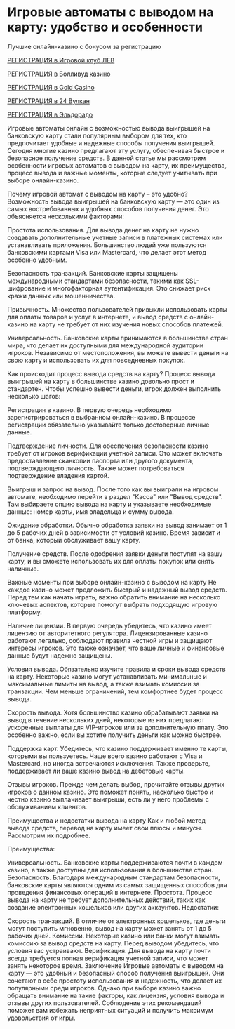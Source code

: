 # Игровые автоматы с выводом на карту: удобство и особенности
Лучшие онлайн-казино с бонусом за регистрацию

[РЕГИСТРАЦИЯ в Игровой клуб ЛЕВ](https://yielddigitals.top?ref=fap_w41726p111_default)

[РЕГИСТРАЦИЯ в Болливуд казино](https://lucky-bo11ywood.top?ref=fap_w41726p129_default)

[РЕГИСТРАЦИЯ в Gold Casino](https://interup-moving.top?ref=fap_w41726p126_default)

[РЕГИСТРАЦИЯ в 24 Вулкан](https://digital-currents.top?ref=fap_w41726p113_default)

[РЕГИСТРАЦИЯ в Эльдорадо](https://digital-pours.top?ref=fap_w41726p112_default)

Игровые автоматы онлайн с возможностью вывода выигрышей на банковскую карту стали популярным выбором для тех, кто предпочитает удобные и надежные способы получения выигрышей. Сегодня многие казино предлагают эту услугу, обеспечивая быстрое и безопасное получение средств. В данной статье мы рассмотрим особенности игровых автоматов с выводом на карту, их преимущества, процесс вывода и важные моменты, которые следует учитывать при выборе онлайн-казино.

Почему игровой автомат с выводом на карту – это удобно?
Возможность вывода выигрышей на банковскую карту — это один из самых востребованных и удобных способов получения денег. Это объясняется несколькими факторами:

Простота использования. Для вывода денег на карту не нужно создавать дополнительные учетные записи в платежных системах или устанавливать приложения. Большинство людей уже пользуются банковскими картами Visa или Mastercard, что делает этот метод особенно удобным.

Безопасность транзакций. Банковские карты защищены международными стандартами безопасности, такими как SSL-шифрование и многофакторная аутентификация. Это снижает риск кражи данных или мошенничества.

Привычность. Множество пользователей привыкли использовать карты для оплаты товаров и услуг в интернете, и вывод средств с онлайн-казино на карту не требует от них изучения новых способов платежей.

Универсальность. Банковские карты принимаются в большинстве стран мира, что делает их доступными для международной аудитории игроков. Независимо от местоположения, вы можете вывести деньги на свою карту и использовать их для повседневных покупок.

Как происходит процесс вывода средств на карту?
Процесс вывода выигрышей на карту в большинстве казино довольно прост и стандартен. Чтобы успешно вывести деньги, игрок должен выполнить несколько шагов:

Регистрация в казино. В первую очередь необходимо зарегистрироваться в выбранном онлайн-казино. В процессе регистрации обязательно указывайте только достоверные личные данные.

Подтверждение личности. Для обеспечения безопасности казино требует от игроков верификации учетной записи. Это может включать предоставление сканкопии паспорта или другого документа, подтверждающего личность. Также может потребоваться подтверждение владения картой.

Выигрыш и запрос на вывод. После того как вы выиграли на игровом автомате, необходимо перейти в раздел "Касса" или "Вывод средств". Там выбираете опцию вывода на карту и указываете необходимые данные: номер карты, имя владельца и сумму вывода.

Ожидание обработки. Обычно обработка заявки на вывод занимает от 1 до 5 рабочих дней в зависимости от условий казино. Время зависит и от банка, который обслуживает вашу карту.

Получение средств. После одобрения заявки деньги поступят на вашу карту, и вы сможете использовать их для оплаты покупок или снять наличные.

Важные моменты при выборе онлайн-казино с выводом на карту
Не каждое казино может предложить быстрый и надежный вывод средств. Перед тем как начать играть, важно обратить внимание на несколько ключевых аспектов, которые помогут выбрать подходящую игровую платформу.

Наличие лицензии. В первую очередь убедитесь, что казино имеет лицензию от авторитетного регулятора. Лицензированные казино работают легально, соблюдают правила честной игры и защищают интересы игроков. Это также означает, что ваше личные и финансовые данные будут надежно защищены.

Условия вывода. Обязательно изучите правила и сроки вывода средств на карту. Некоторые казино могут устанавливать минимальные и максимальные лимиты на вывод, а также взимать комиссии за транзакции. Чем меньше ограничений, тем комфортнее будет процесс вывода.

Скорость вывода. Хотя большинство казино обрабатывают заявки на вывод в течение нескольких дней, некоторые из них предлагают ускоренные выплаты для VIP-игроков или за дополнительную плату. Это особенно важно, если вы хотите получить деньги как можно быстрее.

Поддержка карт. Убедитесь, что казино поддерживает именно те карты, которыми вы пользуетесь. Чаще всего казино работают с Visa и Mastercard, но иногда встречаются исключения. Также проверьте, поддерживает ли ваше казино вывод на дебетовые карты.

Отзывы игроков. Прежде чем делать выбор, прочитайте отзывы других игроков о данном казино. Это поможет понять, насколько быстро и честно казино выплачивает выигрыши, есть ли у него проблемы с обслуживанием клиентов.

Преимущества и недостатки вывода на карту
Как и любой метод вывода средств, перевод на карту имеет свои плюсы и минусы. Рассмотрим их подробнее.

Преимущества:

Универсальность. Банковские карты поддерживаются почти в каждом казино, а также доступны для использования в большинстве стран.
Безопасность. Благодаря международным стандартам безопасности, банковские карты являются одним из самых защищенных способов для проведения финансовых операций в интернете.
Простота. Процесс вывода на карту не требует дополнительных действий, таких как создание электронных кошельков или других аккаунтов.
Недостатки:

Скорость транзакций. В отличие от электронных кошельков, где деньги могут поступить мгновенно, вывод на карту может занять от 1 до 5 рабочих дней.
Комиссии. Некоторые казино или банки могут взимать комиссию за вывод средств на карту. Перед выводом убедитесь, что условия вас устраивают.
Верификация. Для вывода на карту почти всегда требуется полная верификация учетной записи, что может занять некоторое время.
Заключение
Игровые автоматы с выводом на карту — это удобный и безопасный способ получения выигрышей. Они сочетают в себе простоту использования и надежность, что делает их популярными среди игроков. Однако при выборе казино важно обращать внимание на такие факторы, как лицензия, условия вывода и отзывы других пользователей. Соблюдение этих рекомендаций поможет вам избежать неприятных ситуаций и получить максимум удовольствия от игры.
